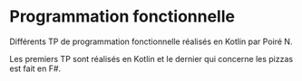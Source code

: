 # Programmation fonctionnelle

Différents TP de programmation fonctionnelle réalisés en Kotlin par Poiré N.

Les premiers TP sont réalisés en Kotlin et le dernier qui concerne les pizzas est fait en F#.